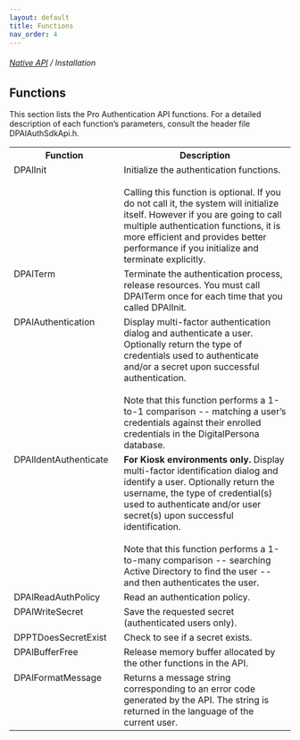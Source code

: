 ```yaml
---
layout: default
title: Functions
nav_order: 4
---
```

###### [Native API](..\index.html) / Installation   
## Functions

This section lists the Pro Authentication API functions. For a detailed description of each function’s parameters, consult the header file DPAlAuthSdkApi.h.

<table style="width:100%;margin-left:auto;margin-right:auto;">
  <tr>
    <th style="width:181px">Function</th>
    <th>Description</th>
  </tr>
  <tr>
    <td valign="top" >DPAlInit</td>
    <td>Initialize the authentication functions.<BR><BR>
    Calling this function is optional. If you do not call it, the system will initialize itself. However if you are going to call multiple authentication functions, it is more efficient and provides better performance if you initialize and terminate explicitly.</td>
  </tr>
  <tr>
    <td  valign="top">DPAlTerm</td>
    <td>Terminate the authentication process, release resources.
    You must call DPAlTerm once for each time that you called DPAlInit.</td>
  </tr>
  <tr>
    <td  valign="top">DPAlAuthentication</td>
    <td>Display multi-factor authentication dialog and authenticate a user. Optionally return the type of credentials used to authenticate and/or a secret upon successful authentication.<BR><BR>
    Note that this function performs a 1-to-1 comparison -- matching a user’s credentials against their enrolled credentials in the DigitalPersona database.</td>
    <tr>
    <td  valign="top">DPAlIdentAuthenticate</td>
    <td><b>For Kiosk environments only.</b> Display multi-factor identification dialog and identify a user. Optionally return the username, the type of credential(s) used to authenticate and/or user secret(s) upon successful identification.</br></br>
    Note that this function performs a 1-to-many comparison -- searching Active Directory to find the user -- and then authenticates the user.</td>
    </tr>
    <tr>
      <td valign="top">DPAlReadAuthPolicy</td>
      <td>Read an authentication policy.</td>
    <tr>
      <td valign="top">DPAlWriteSecret</td>
      <td>Save the requested secret (authenticated users only).</td>
    <tr>
    <td valign="top">DPPTDoesSecretExist</td>
    <td>Check to see if a secret exists.</td>
  <tr>
    <td valign="top">DPAlBufferFree</td>
    <td>Release memory buffer allocated by the other functions in the API.</td>
  <tr>
    <td valign="top">DPAlFormatMessage</td>
    <td>Returns a message string corresponding to an error code generated by the API. The string is returned in the language of the current user.</td>
  </tr>
</table>  
